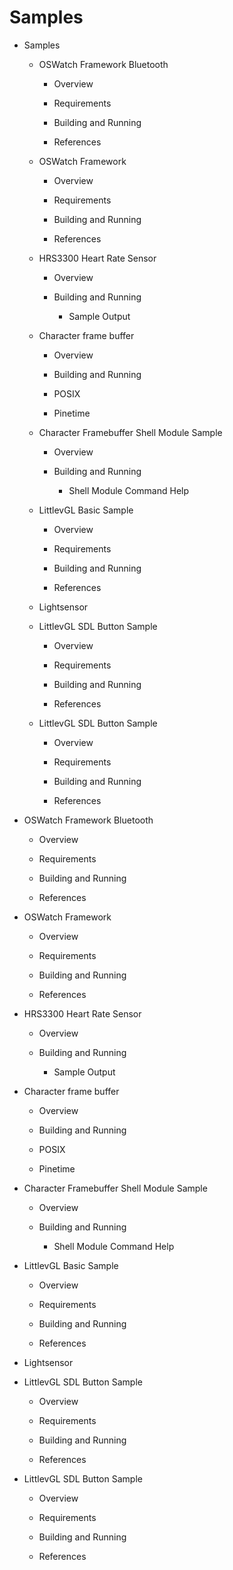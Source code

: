 # Samples


* Samples


    * OSWatch Framework Bluetooth


        * Overview


        * Requirements


        * Building and Running


        * References


    * OSWatch Framework


        * Overview


        * Requirements


        * Building and Running


        * References


    * HRS3300 Heart Rate Sensor


        * Overview


        * Building and Running


            * Sample Output


    * Character frame buffer


        * Overview


        * Building and Running


        * POSIX


        * Pinetime


    * Character Framebuffer Shell Module Sample


        * Overview


        * Building and Running


            * Shell Module Command Help


    * LittlevGL Basic Sample


        * Overview


        * Requirements


        * Building and Running


        * References


    * Lightsensor


    * LittlevGL SDL Button  Sample


        * Overview


        * Requirements


        * Building and Running


        * References


    * LittlevGL SDL Button  Sample


        * Overview


        * Requirements


        * Building and Running


        * References


* OSWatch Framework Bluetooth


    * Overview


    * Requirements


    * Building and Running


    * References


* OSWatch Framework


    * Overview


    * Requirements


    * Building and Running


    * References


* HRS3300 Heart Rate Sensor


    * Overview


    * Building and Running


        * Sample Output


* Character frame buffer


    * Overview


    * Building and Running


    * POSIX


    * Pinetime


* Character Framebuffer Shell Module Sample


    * Overview


    * Building and Running


        * Shell Module Command Help


* LittlevGL Basic Sample


    * Overview


    * Requirements


    * Building and Running


    * References


* Lightsensor


* LittlevGL SDL Button  Sample


    * Overview


    * Requirements


    * Building and Running


    * References


* LittlevGL SDL Button  Sample


    * Overview


    * Requirements


    * Building and Running


    * References
